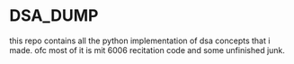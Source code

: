 # DSA_DUMP
this repo contains all the python implementation of dsa concepts that i made. ofc most of it is mit 6006 recitation code and some unfinished junk. 

